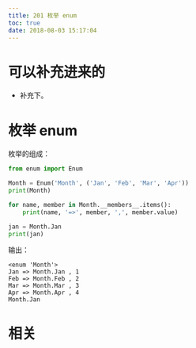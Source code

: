 ```yaml
---
title: 201 枚举 enum
toc: true
date: 2018-08-03 15:17:04
---
```

# 可以补充进来的

- 补充下。

# 枚举 enum


枚举的组成：


```py
from enum import Enum

Month = Enum('Month', ('Jan', 'Feb', 'Mar', 'Apr'))
print(Month)

for name, member in Month.__members__.items():
    print(name, '=>', member, ',', member.value)

jan = Month.Jan
print(jan)
```

输出：

```
<enum 'Month'>
Jan => Month.Jan , 1
Feb => Month.Feb , 2
Mar => Month.Mar , 3
Apr => Month.Apr , 4
Month.Jan
```




# 相关
